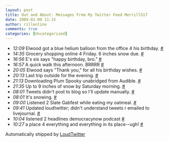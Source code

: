 ```yaml
---
layout: post
title: Out and About: Messages From My Twitter Feed Merrill517
date: 2009-01-09 11:15
author: rillonline
comments: true
categories: [Uncategorized]
---
```

<ul class="loudtwitter"><li><em>12:09</em> Elwood got a blue helium balloon from the office 4 his birthday. <a href="http://twitter.com/merrill517/statuses/1104846757">#</a></li> <li><em>14:35</em> Grocery shopping online 4 Friday. 6 inches snow due. <a href="http://twitter.com/merrill517/statuses/1105156889">#</a></li> <li><em>16:56</em> E's sis says &quot;happy birthday, bro.&quot; <a href="http://twitter.com/merrill517/statuses/1105458592">#</a></li> <li><em>16:57</em> A quick walk this afternoon. BRRRR <a href="http://twitter.com/merrill517/statuses/1105459693">#</a></li> <li><em>20:05</em> Elwood says &quot;Thank you,&quot; for all his birthday wishes. <a href="http://twitter.com/merrill517/statuses/1105781966">#</a></li> <li><em>20:13</em> Last trip outside for the evening. <a href="http://twitter.com/merrill517/statuses/1105796644">#</a></li> <li><em>21:13</em> Downloading Plum Spooky unabridged from Audible. <a href="http://twitter.com/merrill517/statuses/1105899928">#</a></li> <li><em>21:35</em> Up to 9 inches of snow by Saturday morning. <a href="http://twitter.com/merrill517/statuses/1105941384">#</a></li> <li><em>08:01</em> Tweets didn't post to blog so I'll update manually. <a href="http://twitter.com/merrill517/statuses/1106726810">#</a></li> <li><em>08:01</em> It's snowing. <a href="http://twitter.com/merrill517/statuses/1106727686">#</a></li> <li><em>09:00</em> Listened 2 Slate Gabfest while eating my oatmeal. <a href="http://twitter.com/merrill517/statuses/1106846067">#</a></li> <li><em>09:41</em> Updated loudtwitter; didn't understand tweets r emailed to livejournal. <a href="http://twitter.com/merrill517/statuses/1106937175">#</a></li> <li><em>10:04</em> listened 2 headlines democracynow podcast <a href="http://twitter.com/merrill517/statuses/1106989304">#</a></li> <li><em>10:27</em> a place 4 everything and everything in its place--ugh! <a href="http://twitter.com/merrill517/statuses/1107043618">#</a></li></ul>Automatically shipped by <a href="http://www.loudtwitter.com">LoudTwitter</a>
